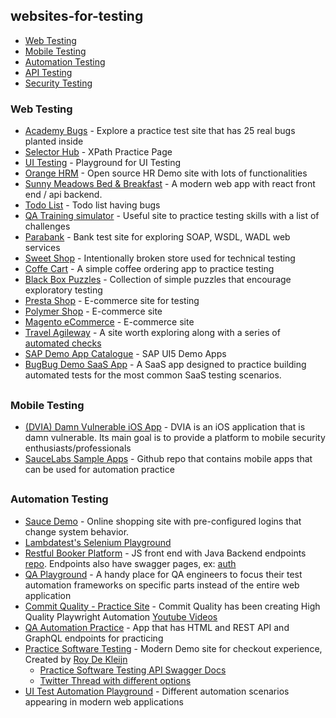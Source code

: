 ## websites-for-testing

- [Web Testing](#webtest)
- [Mobile Testing](#mobtest)
- [Automation Testing](#autotest)
- [API Testing](#apitest)
- [Security Testing](#securetest)


<a id="webtest"></a>

### Web Testing
- [Academy Bugs](https://academybugs.com/find-bugs/) - Explore a practice test site that has 25 real bugs planted inside
- [Selector Hub](https://selectorshub.com/xpath-practice-page/) - XPath Practice Page
- [UI Testing](http://uitestingplayground.com/) - Playground for UI Testing
- [Orange HRM](https://opensource-demo.orangehrmlive.com/web/index.php/auth/login) - Open source HR Demo site with lots of functionalities
- [Sunny Meadows Bed & Breakfast](https://automationintesting.online/) - A modern web app with react front end / api backend.
- [Todo List](https://todolist.james.am/#/) - Todo list having bugs
- [QA Training simulator](https://bugeater.web.app/) - Useful site to practice testing skills with a list of challenges
- [Parabank](https://parabank.parasoft.com/parabank/admin.htm) - Bank test site for exploring SOAP, WSDL, WADL web services
- [Sweet Shop](https://sweetshop.netlify.app/) - Intentionally broken store used for technical testing
- [Coffe Cart](https://coffee-cart.app/) - A simple coffee ordering app to practice testing
- [Black Box Puzzles](https://blackboxpuzzles.workroomprds.com/) - Collection of simple puzzles that encourage exploratory testing
- [Presta Shop](https://demo.prestashop.com/#/en/front) - E-commerce site for testing
- [Polymer Shop](https://shop.polymer-project.org/) - E-commerce site
- [Magento eCommerce](https://magento.softwaretestingboard.com) - E-commerce site
- [Travel Agileway](http://travel.agileway.net/login) - A site worth exploring along with a series of [automated checks](https://github.com/testwisely/agiletravel-ui-tests)
- [SAP Demo App Catalogue](https://ui5.sap.com/#/demoapps) - SAP UI5 Demo Apps
- [BugBug Demo SaaS App](https://demo-saas.bugbug.io/) - A SaaS app designed to practice building automated tests for the most common SaaS testing scenarios.

##

<a id="mobtest"></a>

### Mobile Testing
- [(DVIA) Damn Vulnerable iOS App](https://github.com/prateek147/DVIA-v2) - DVIA is an iOS application that is damn vulnerable. Its main goal is to provide a platform to mobile security enthusiasts/professionals
- [SauceLabs Sample Apps](https://github.com/saucelabs/sample-app-mobile) - Github repo that contains mobile apps that can be used for automation practice

##

<a id="autotest"></a>

### Automation Testing

- [Sauce Demo](https://www.saucedemo.com/) - Online shopping site with pre-configured logins that change system behavior.
- [Lambdatest's Selenium Playground](https://www.lambdatest.com/selenium-playground/)
- [Restful Booker Platform](https://automationintesting.online) - JS front end with Java Backend endpoints [repo](https://github.com/mwinteringham/restful-booker-platform). Endpoints also have swagger pages, ex: [auth](https://automationintesting.online/auth/swagger-ui/index.html#/)
- [QA Playground](https://qaplayground.dev/) - A handy place for QA engineers to focus their test automation frameworks on specific parts instead of the entire web application
- [Commit Quality - Practice Site](https://commitquality.com/) - Commit Quality has been creating High Quality Playwright Automation [Youtube Videos](https://www.youtube.com/@commitquality)
- [QA Automation Practice](https://qa-practice.netlify.app/) - App that has HTML and REST API and GraphQL endpoints for practicing
- [Practice Software Testing](https://practicesoftwaretesting.com/) - Modern Demo site for checkout experience, Created by [Roy De Kleijn](https://twitter.com/TheWebTester)
    - [Practice Software Testing API Swagger Docs](https://api.practicesoftwaretesting.com/api/documentation)
    - [Twitter Thread with different options](https://twitter.com/TheWebTester/status/1593906285300400128)
- [UI Test Automation Playground](http://www.uitestingplayground.com/) - Different automation scenarios appearing in modern web applications

<a id="securetest"></a>



